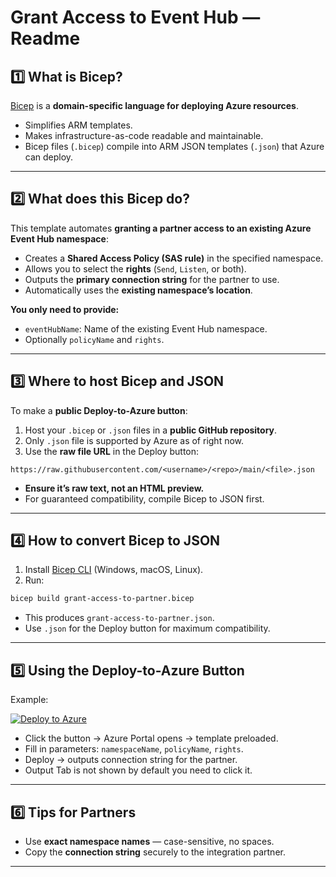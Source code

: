 # Grant Access to Event Hub — Readme

## 1️⃣ What is Bicep?

[Bicep](https://learn.microsoft.com/en-us/azure/azure-resource-manager/bicep/overview) is a **domain-specific language for deploying Azure resources**.  
- Simplifies ARM templates.  
- Makes infrastructure-as-code readable and maintainable.  
- Bicep files (`.bicep`) compile into ARM JSON templates (`.json`) that Azure can deploy.

---

## 2️⃣ What does this Bicep do?

This template automates **granting a partner access to an existing Azure Event Hub namespace**:  

- Creates a **Shared Access Policy (SAS rule)** in the specified namespace.  
- Allows you to select the **rights** (`Send`, `Listen`, or both).  
- Outputs the **primary connection string** for the partner to use.  
- Automatically uses the **existing namespace’s location**.

**You only need to provide:**  
- `eventHubName`: Name of the existing Event Hub namespace.  
- Optionally `policyName` and `rights`.

---

## 3️⃣ Where to host Bicep and JSON

To make a **public Deploy-to-Azure button**:

1. Host your `.bicep` or `.json` files in a **public GitHub repository**.  
2. Only `.json` file is supported by Azure as of right now.
3. Use the **raw file URL** in the Deploy button:

```
https://raw.githubusercontent.com/<username>/<repo>/main/<file>.json
```

- **Ensure it’s raw text, not an HTML preview.**  
- For guaranteed compatibility, compile Bicep to JSON first.

---

## 4️⃣ How to convert Bicep to JSON

1. Install [Bicep CLI](https://learn.microsoft.com/en-us/azure/azure-resource-manager/bicep/install) (Windows, macOS, Linux).  
2. Run:

```bash
bicep build grant-access-to-partner.bicep
```

- This produces `grant-access-to-partner.json`.  
- Use `.json` for the Deploy button for maximum compatibility.

---

## 5️⃣ Using the Deploy-to-Azure Button

Example:

[![Deploy to Azure](https://aka.ms/deploytoazurebutton)](https://portal.azure.com/#create/Microsoft.Template/uri/https%3A%2F%2Fraw.githubusercontent.com%2F<username>%2F<repo>%2Fmain%2Fgrant-access-to-partner.json)

- Click the button → Azure Portal opens → template preloaded.  
- Fill in parameters: `namespaceName`, `policyName`, `rights`.  
- Deploy → outputs connection string for the partner.
- Output Tab is not shown by default you need to click it.

---

## 6️⃣ Tips for Partners

- Use **exact namespace names** — case-sensitive, no spaces.
- Copy the **connection string** securely to the integration partner.

---

